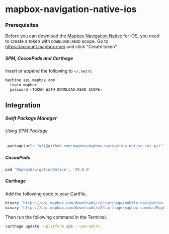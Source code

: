 # mapbox-navigation-native-ios

### Prerequisites

Before you can download the [Mapbox Navigation Native](https://github.com/mapbox/mapbox-navigation-native) for iOS, you need to create a token with `DOWNLOAD:READ` scope.
Go to https://account.mapbox.com and click "Create token"

##### SPM, CocoaPods and Carthage
Insert or append the following to `~/.netrc`

```bash
machine api.mapbox.com
  login mapbox
  password <TOKEN WITH DOWNLOAD:READ SCOPE>
```

## Integration

##### Swift Package Manager

###### Using SPM Package

```swift
.package(url: "git@github.com:mapbox/mapbox-navigation-native-ios.git", from: "49.0.0"),
```

##### CocoaPods

```ruby
pod 'MapboxNavigationNative', '49.0.0'
```

##### Carthage

Add the following code to your Cartfile.

```bash
binary "https://api.mapbox.com/downloads/v2/carthage/mobile-navigation-native/MapboxNavigationNative.json" == 49.0.0
binary "https://api.mapbox.com/downloads/v2/carthage/mapbox-common/MapboxCommon-ios.json" == 11.0.2
```

Then run the following command in the Terminal.
```bash
carthage update --platform ios --use-netrc
```
